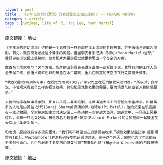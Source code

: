 ```yaml
---
layout : post
title : 《少年派的奇幻漂流》的老虎是怎么做出来的？ -- MEKADO MURPHY 
category : article
tags : [nytimes, life of Pi, Ang Lee, Yann Martel]
---
```


原文链接： [地址](http://cn.nytimes.com/article/culture-arts/2012/11/24/c24tiger/)

	《少年派的奇幻漂流》讲的是一个男孩与一只老虎在海上漂流的哲理故事，并不很适合改编为电影。首先，就要面对老虎这个棘手的问题。但当李安着手把扬·马特尔(Yann Martel)这部广受好评的小说搬上银幕时，他为影片大量的视觉效果构思出一个复杂的方案。

	数百名艺术家参与了这个方案。影片的演职员表长得简直像一部短篇小说。世界各地的工作人员全天侯工作，创造出霓虹色彩的鲸鱼在水中嬉戏，鱼儿在明亮的天空中飞行之类镜头效果。

	“我在戏剧方面训练有素，在视觉方面就不太行，”李安先生在纽约接受采访时说，“所以对于我来说，不管观众看到什么样的视觉效果，终归都是戏剧效果的需要，要为场景气氛或者人物情感服务。”

	人物的情感在片中很激烈，影片开头是一幕家庭剧，之后讲述大洋上的冒险与求生故事。出镜最多的人物是由苏拉·沙玛(Suraj Sharma)饰演的派·帕特尔(Pi Patel)，他的父亲在印度拥有一家动物园。全家移居加拿大时决定带上一些动物一同穿越大西洋。旅途之中，一场海上风暴过后，派和一只活泼好动、被他取名为理查德·帕克(Richard Parker)的孟加拉虎一起被困在大洋中一条救生船上。

	和老虎一起拍戏有许多现实困难。“我们可不希望自己的演员被吃掉，”视觉效果总监比尔·威斯坦霍芬(Bill Westenhofer)在洛杉矶接受电话采访时说。鉴于这个原因，同时也为了电影能有更多创作自由，片中的老虎主要使用由特效公司“节奏与色彩”(Rhythm & Hues)制作的数码特效。

原文链接： [地址](http://cn.nytimes.com/article/culture-arts/2012/11/24/c24tiger/)